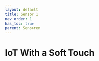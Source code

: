 ```yaml
---
layout: default
title: Sensor 1
nav_order: 1
has_toc: true
parent: Sensoren
---
```


# IoT With a Soft Touch